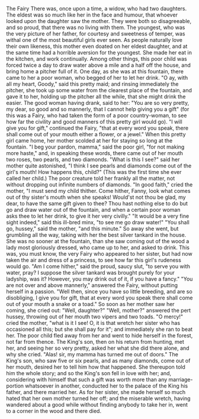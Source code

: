 The Fairy
There
was,
once
upon
a
time,
a
widow,
who
had
two
daughters.
The
eldest
was
so
much
like
her
in
the
face
and
humour,
that
whoever
looked
upon
the
daughter
saw
the
mother.
They
were
both
so
disagreeable,
and
so
proud,
that
there
was
no
living
with
them.
The
youngest,
who
was
the
very
picture
of
her
father,
for
courtesy
and
sweetness
of
temper,
was
withal
one
of
the
most
beautiful
girls
ever
seen.
As
people
naturally
love
their
own
likeness,
this
mother
even
doated
on
her
eldest
daughter,
and
at
the
same
time
had
a
horrible
aversion
for
the
youngest.
She
made
her
eat
in
the
kitchen,
and
work
continually.
Among
other
things,
this
poor
child
was
forced
twice
a
day
to
draw
water
above
a
mile
and
a
half
off
the
house,
and
bring
home
a
pitcher
full
of
it.
One
day,
as
she
was
at
this
fountain,
there
came
to
her
a
poor
woman,
who
begged
of
her
to
let
her
drink.
"O
ay,
with
all
my
heart,
Goody,"
said
this
pretty
maid;
and
rinsing
immediately
the
pitcher,
she
took
up
some
water
from
the
clearest
place
of
the
fountain,
and
gave
it
to
her,
holding
up
the
pitcher
all
the
while,
that
she
might
drink
the
easier.
The
good
woman
having
drank,
said
to
her:
"You
are
so
very
pretty,
my
dear,
so
good
and
so
mannerly,
that
I
cannot
help
giving
you
a
gift"
(for
this
was
a
Fairy,
who
had
taken
the
form
of
a
poor
country-woman,
to
see
how
far
the
civility
and
good
manners
of
this
pretty
girl
would
go).
"I
will
give
you
for
gift,"
continued
the
Fairy,
"that
at
every
word
you
speak,
there
shall
come
out
of
your
mouth
either
a
flower,
or
a
jewel."
When
this
pretty
girl
came
home,
her
mother
scolded
at
her
for
staying
so
long
at
the
fountain.
"I
beg
your
pardon,
mamma,"
said
the
poor
girl,
"for
not
making
more
haste,"
and,
in
speaking
these
words,
there
came
out
of
her
mouth
two
roses,
two
pearls,
and
two
diamonds.
"What
is
this
I
see?"
said
her
mother
quite
astonished,
"I
think
I
see
pearls
and
diamonds
come
out
of
the
girl's
mouth!
How
happens
this,
child?"
(This
was
the
first
time
she
ever
called
her
child.)
The
poor
creature
told
her
frankly
all
the
matter,
not
without
dropping
out
infinite
numbers
of
diamonds.
"In
good
faith,"
cried
the
mother,
"I
must
send
my
child
thither.
Come
hither,
Fanny,
look
what
comes
out
of
thy
sister's
mouth
when
she
speaks!
Would'st
not
thou
be
glad,
my
dear,
to
have
the
same
gift
given
to
thee?
Thou
hast
nothing
else
to
do
but
go
and
draw
water
out
of
the
fountain,
and
when
a
certain
poor
woman
asks
thee
to
let
her
drink,
to
give
it
her
very
civilly."
"It
would
be
a
very
fine
sight
indeed,"
said
this
ill-bred
minx,
"to
see
me
go
draw
water!"
"You
shall
go,
hussey,"
said
the
mother,
"and
this
minute."
So
away
she
went,
but
grumbling
all
the
way,
taking
with
her
the
best
silver
tankard
in
the
house.
She
was
no
sooner
at
the
fountain,
than
she
saw
coming
out
of
the
wood
a
lady
most
gloriously
dressed,
who
came
up
to
her,
and
asked
to
drink.
This
was,
you
must
know,
the
very
Fairy
who
appeared
to
her
sister,
but
had
now
taken
the
air
and
dress
of
a
princess,
to
see
how
far
this
girl's
rudeness
would
go.
"Am
I
come
hither,"
said
the
proud,
saucy
slut,
"to
serve
you
with
water,
pray?
I
suppose
the
silver
tankard
was
brought
purely
for
your
ladyship,
was
it?
However,
you
may
drink
out
of
it,
if
you
have
a
fancy."
"You
are
not
over
and
above
mannerly,"
answered
the
Fairy,
without
putting
herself
in
a
passion.
"Well
then,
since
you
have
so
little
breeding,
and
are
so
disobliging,
I
give
you
for
gift,
that
at
every
word
you
speak
there
shall
come
out
of
your
mouth
a
snake
or
a
toad."
So
soon
as
her
mother
saw
her
coming,
she
cried
out:
"Well,
daughter?"
"Well,
mother?"
answered
the
pert
hussey,
throwing
out
of
her
mouth
two
vipers
and
two
toads.
"O
mercy!"
cried
the
mother,
"what
is
it
I
see!
O,
it
is
that
wretch
her
sister
who
has
occasioned
all
this;
but
she
shall
pay
for
it";
and
immediately
she
ran
to
beat
her.
The
poor
child
fled
away
from
her
and
went
to
hide
herself
in
the
forest,
not
far
from
thence.
The
King's
son,
then
on
his
return
from
hunting,
met
her,
and
seeing
her
so
very
pretty,
asked
her
what
she
did
there
alone,
and
why
she
cried.
"Alas!
sir,
my
mamma
has
turned
me
out
of
doors."
The
King's
son,
who
saw
five
or
six
pearls,
and
as
many
diamonds,
come
out
of
her
mouth,
desired
her
to
tell
him
how
that
happened.
She
thereupon
told
him
the
whole
story;
and
so
the
King's
son
fell
in
love
with
her;
and,
considering
with
himself
that
such
a
gift
was
worth
more
than
any
marriage-portion
whatsoever
in
another,
conducted
her
to
the
palace
of
the
King
his
father,
and
there
married
her.
As
for
her
sister,
she
made
herself
so
much
hated
that
her
own
mother
turned
her
off;
and
the
miserable
wretch,
having
wandered
about
a
good
while
without
finding
anybody
to
take
her
in,
went
to
a
corner
in
the
wood
and
there
died.
